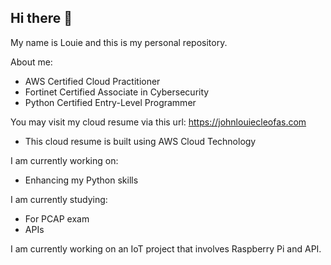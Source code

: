 ## Hi there 👋

<!--
**JLCleofas/JLCleofas** is a ✨ _special_ ✨ repository because its `README.md` (this file) appears on your GitHub profile.

Here are some ideas to get you started:

- 🔭 I’m currently working on ...
- 🌱 I’m currently learning ...
- 👯 I’m looking to collaborate on ...
- 🤔 I’m looking for help with ...
- 💬 Ask me about ...
- 📫 How to reach me: ...
- 😄 Pronouns: ...
- ⚡ Fun fact: ...
-->


My name is Louie and this is my personal repository.

About me:
  - AWS Certified Cloud Practitioner
  - Fortinet Certified Associate in Cybersecurity
  - Python Certified Entry-Level Programmer

You may visit my cloud resume via this url: https://johnlouiecleofas.com
  - This cloud resume is built using AWS Cloud Technology

I am currently working on:
  - Enhancing my Python skills

I am currently studying:
  - For PCAP exam
  - APIs

I am currently working on an IoT project that involves Raspberry Pi and API.

